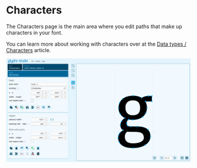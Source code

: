 # Characters

The Characters page is the main area where you edit paths that make up characters in your font.

You can learn more about working with characters over at the [Data types / Characters](../data-types/characters) article.

![Characters page](../img/page_characters.png)
